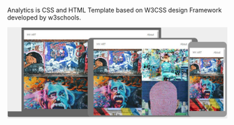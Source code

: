 Analytics is CSS and HTML Template based on W3CSS design Framework developed by w3schools.

![screenshot](images/w3css-art-screenshot.jpg)